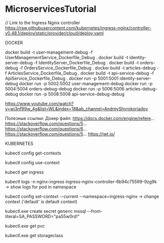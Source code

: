 ﻿# MicroservicesTutorial

// Link to the Ingress Nginx controller
https://raw.githubusercontent.com/kubernetes/ingress-nginx/controller-v0.48.1/deploy/static/provider/cloud/deploy.yaml

DOCKER

docker build -t user-management-debug -f UserManagementService_Dockerfile_Debug .
docker build -t identity-server-debug -f IdentityServer_Dockerfile_Debug .
docker build -t orders-debug -f OrdersService_Dockerfile_Debug .
docker build -t articles-debug -f ArticlesService_Dockerfile_Debug .
docker build -t api-service-debug -f ApiService_Dockerfile_Debug .
docker run -p 5001:5001 identity-server-debug
docker run -p 5002:5002 user-management-debug
docker run -p 5004:5004 orders-debug-debug
docker run -p 5006:5006 articles-debug-debug
docker run -p 5008:5008 api-service-debug-debug

https://www.youtube.com/watch?v=wi3nf99w_4g&list=WL&index=18&ab_channel=AndreyShyrokoriadov

Полезные ссылки:
Докер файл: https://docs.docker.com/engine/refere...
https://stackoverflow.com/questions/5...
https://stackoverflow.com/questions/6...
https://stackoverflow.com/questions/5...
https://jwt.io/


KUBERNETES

kubectl config get-contexts

kubectl config use-context <context-name>

kubectl get ingress

kubectl logs -n nginx-ingress ingress-nginx-controller-6b94c75599-9zg9k  -> show logs for pod in namespace

kubectl config set-context --current --namespace=ingress-nginx  -> change context ('default' is default context)

kubectl.exe create secret generic mssql --from-literal=SA_PASSWORD="pa55w0rd!"

kubectl.exe get pvc

kubectl.exe get storageclass